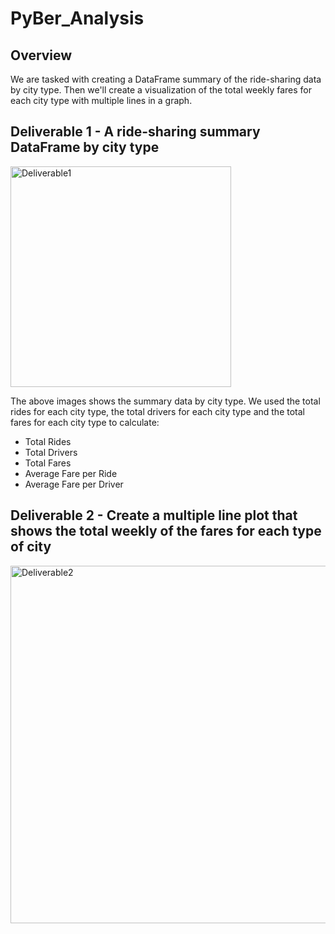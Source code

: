 # PyBer_Analysis

## Overview

We are tasked with creating a DataFrame summary of the ride-sharing data by city type. Then we'll create a visualization of the total weekly fares for each city type with multiple lines in a graph.

## Deliverable 1 - A ride-sharing summary DataFrame by city type

<img width="353" alt="Deliverable1" src="https://user-images.githubusercontent.com/106631875/201006003-c1444133-7018-464c-85cd-090930418585.png">

The above images shows the summary data by city type. We used the total rides for each city type, the total drivers for each city type and the total fares for each city type to calculate:

- Total Rides
- Total Drivers
- Total Fares
- Average Fare per Ride
- Average Fare per Driver

## Deliverable 2 - Create a multiple line plot that shows the total weekly of the fares for each type of city

<img width="572" alt="Deliverable2" src="https://user-images.githubusercontent.com/106631875/201006900-fde6765f-d95d-4dc6-bc8f-d1b437a15927.png">

